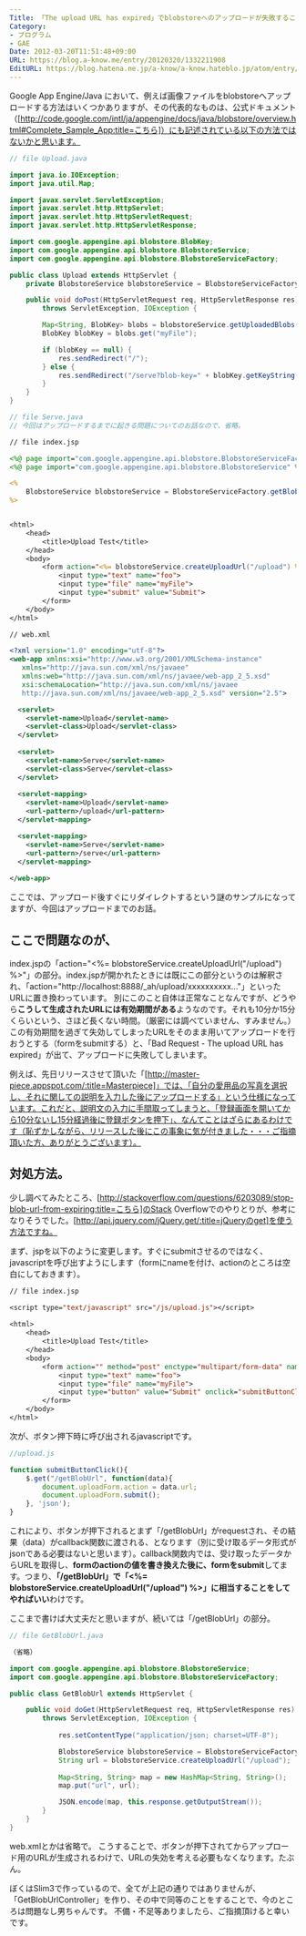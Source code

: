 ```yaml
---
Title: 「The upload URL has expired」でblobstoreへのアップロードが失敗することへの対策
Category:
- プログラム
- GAE
Date: 2012-03-20T11:51:48+09:00
URL: https://blog.a-know.me/entry/20120320/1332211908
EditURL: https://blog.hatena.ne.jp/a-know/a-know.hateblo.jp/atom/entry/12921228815727979337
---
```


Google App Engine/Java において、例えば画像ファイルをblobstoreへアップロードする方法はいくつかありますが、その代表的なものは、公式ドキュメント（[http://code.google.com/intl/ja/appengine/docs/java/blobstore/overview.html#Complete_Sample_App:title=こちら]）にも記述されている以下の方法ではないかと思います。



<!-- more -->



```java
// file Upload.java

import java.io.IOException;
import java.util.Map;

import javax.servlet.ServletException;
import javax.servlet.http.HttpServlet;
import javax.servlet.http.HttpServletRequest;
import javax.servlet.http.HttpServletResponse;

import com.google.appengine.api.blobstore.BlobKey;
import com.google.appengine.api.blobstore.BlobstoreService;
import com.google.appengine.api.blobstore.BlobstoreServiceFactory;

public class Upload extends HttpServlet {
    private BlobstoreService blobstoreService = BlobstoreServiceFactory.getBlobstoreService();

    public void doPost(HttpServletRequest req, HttpServletResponse res)
        throws ServletException, IOException {

        Map<String, BlobKey> blobs = blobstoreService.getUploadedBlobs(req);
        BlobKey blobKey = blobs.get("myFile");

        if (blobKey == null) {
            res.sendRedirect("/");
        } else {
            res.sendRedirect("/serve?blob-key=" + blobKey.getKeyString());
        }
    }
}

// file Serve.java
// 今回はアップロードするまでに起きる問題についてのお話なので、省略。

```


```jsp
// file index.jsp

<%@ page import="com.google.appengine.api.blobstore.BlobstoreServiceFactory" %>
<%@ page import="com.google.appengine.api.blobstore.BlobstoreService" %>

<%
    BlobstoreService blobstoreService = BlobstoreServiceFactory.getBlobstoreService();
%>


<html>
    <head>
        <title>Upload Test</title>
    </head>
    <body>
        <form action="<%= blobstoreService.createUploadUrl("/upload") %>" method="post" enctype="multipart/form-data">
            <input type="text" name="foo">
            <input type="file" name="myFile">
            <input type="submit" value="Submit">
        </form>
    </body>
</html>
```


```xml
// web.xml

<?xml version="1.0" encoding="utf-8"?>
<web-app xmlns:xsi="http://www.w3.org/2001/XMLSchema-instance"
   xmlns="http://java.sun.com/xml/ns/javaee"
   xmlns:web="http://java.sun.com/xml/ns/javaee/web-app_2_5.xsd"
   xsi:schemaLocation="http://java.sun.com/xml/ns/javaee
   http://java.sun.com/xml/ns/javaee/web-app_2_5.xsd" version="2.5">

  <servlet>
    <servlet-name>Upload</servlet-name>
    <servlet-class>Upload</servlet-class>
  </servlet>
  
  <servlet>
    <servlet-name>Serve</servlet-name>
    <servlet-class>Serve</servlet-class>
  </servlet>
 
  <servlet-mapping>
    <servlet-name>Upload</servlet-name>
    <url-pattern>/upload</url-pattern>
  </servlet-mapping>

  <servlet-mapping>
    <servlet-name>Serve</servlet-name>
    <url-pattern>/serve</url-pattern>
  </servlet-mapping>
  
</web-app>
```


ここでは、アップロード後すぐにリダイレクトするという謎のサンプルになってますが、今回はアップロードまでのお話。



## ここで問題なのが、

index.jspの「action="<%= blobstoreService.createUploadUrl("/upload") %>"」の部分。index.jspが開かれたときには既にこの部分というのは解釈され、「action="http://localhost:8888/_ah/upload/xxxxxxxxxx..."」といったURLに置き換わっています。
別にこのこと自体は正常なことなんですが、どうやら<span class="deco" style="font-weight:bold;">こうして生成されたURLには有効期間がある</span>ようなのです。それも10分か15分くらいという、さほど長くない時間。（厳密には調べていません、すみません。）この有効期間を過ぎて失効してしまったURLをそのまま用いてアップロードを行おうとする（formをsubmitする）と、「Bad Request - The upload URL has expired」が出て、アップロードに失敗してしまいます。


例えば、先日リリースさせて頂いた「[http://master-piece.appspot.com/:title=Masterpiece]」では、「自分の愛用品の写真を選択し、それに関しての説明を入力した後にアップロードする」という仕様になっています。これだと、説明文の入力に手間取ってしまうと、「登録画面を開いてから10分ないし15分経過後に登録ボタンを押下」、なんてことはざらにあるわけです（恥ずかしながら、リリースした後にこの事象に気が付きました・・・ご指摘頂いた方、ありがとうございます）。



## 対処方法。

少し調べてみたところ、[http://stackoverflow.com/questions/6203089/stop-blob-url-from-expiring:title=こちら]のStack Overflowでのやりとりが、参考になりそうでした。[http://api.jquery.com/jQuery.get/:title=jQueryのget]を使う方法ですね。

まず、jspを以下のように変更します。すぐにsubmitさせるのではなく、javascriptを呼び出すようにします（formにnameを付け、actionのところは空白にしておきます）。


```jsp
// file index.jsp

<script type="text/javascript" src="/js/upload.js"></script>
    
<html>
    <head>
        <title>Upload Test</title>
    </head>
    <body>
        <form action="" method="post" enctype="multipart/form-data" name="uploadForm">
            <input type="text" name="foo">
            <input type="file" name="myFile">
            <input type="button" value="Submit" onclick="submitButtonClick();">
        </form>
    </body>
</html>
```


次が、ボタン押下時に呼び出されるjavascriptです。


```javascript
//upload.js

function submitButtonClick(){
	$.get("/getBlobUrl", function(data){
		document.uploadForm.action = data.url;
		document.uploadForm.submit();
	}, 'json');
}
```


これにより、ボタンが押下されるとまず「/getBlobUrl」がrequestされ、その結果（data）がcallback関数に渡される、となります（別に受け取るデータ形式がjsonである必要はないと思います）。callback関数内では、受け取ったデータからURLを取得し、<span class="deco" style="font-weight:bold;">formのactionの値を書き換えた後に、formをsubmit</span>してます。つまり、<span class="deco" style="font-weight:bold;">「/getBlobUrl」で「<%= blobstoreService.createUploadUrl("/upload") %>」に相当することをしてやればいい</span>わけです。


ここまで書けば大丈夫だと思いますが、続いては「/getBlobUrl」の部分。


```java
// file GetBlobUrl.java

（省略）

import com.google.appengine.api.blobstore.BlobstoreService;
import com.google.appengine.api.blobstore.BlobstoreServiceFactory;

public class GetBlobUrl extends HttpServlet {

    public void doGet(HttpServletRequest req, HttpServletResponse res)
        throws ServletException, IOException {
        
            res.setContentType("application/json; charset=UTF-8");

            BlobstoreService blobstoreService = BlobstoreServiceFactory.getBlobstoreService();
            String url = blobstoreService.createUploadUrl("/upload");
            
            Map<String, String> map = new HashMap<String, String>();
            map.put("url", url);

            JSON.encode(map, this.response.getOutputStream());
    	}
    }
}
```


web.xmlとかは省略で。
こうすることで、ボタンが押下されてからアップロード用のURLが生成されるわけで、URLの失効を考える必要もなくなります。たぶん。



ぼくはSlim3で作っているので、全てが上記の通りではありませんが、「GetBlobUrlController」を作り、その中で同等のことをすることで、今のところは問題なし男ちゃんです。
不備・不足等ありましたら、ご指摘頂けると幸いです。


<script src="https://moshi-moshi.moshimo.works/moshimoshi/a_know_blog/20120320-1332211908?title=%E3%80%8CThe%20upload%20URL%20has%20expired%E3%80%8D%E3%81%A7blobstore%E3%81%B8%E3%81%AE%E3%82%A2%E3%83%83%E3%83%97%E3%83%AD%E3%83%BC%E3%83%89%E3%81%8C%E5%A4%B1%E6%95%97%E3%81%99%E3%82%8B%E3%81%93%E3%81%A8%E3%81%B8%E3%81%AE%E5%AF%BE%E7%AD%96"></script>
